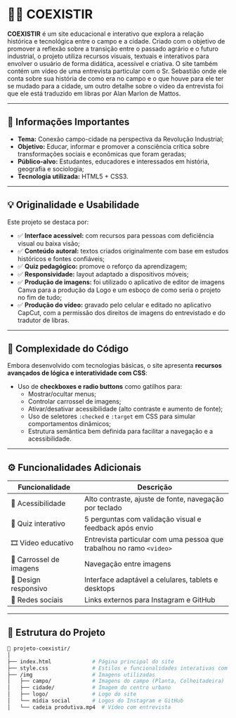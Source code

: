 # 🚜🌿 COEXISTIR

**COEXISTIR** é um site educacional e interativo que explora a relação histórica e tecnológica entre o campo e a cidade. Criado com o objetivo de promover a reflexão sobre a transição entre o passado agrário e o futuro industrial, o projeto utiliza recursos visuais, textuais e interativos para envolver o usuário de forma didática, acessível e criativa. O site também contém um vídeo de uma entrevista particular com o Sr. Sebastião onde ele conta sobre sua história de como era no campo e o que houve para ele ter se mudado para a cidade, um outro detalhe sobre o vídeo da entrevista foi que ele está traduzido em libras por Alan Marlon de Mattos.

---

## 📌 Informações Importantes

- **Tema:** Conexão campo-cidade na perspectiva da Revolução Industrial;
- **Objetivo:** Educar, informar e promover a consciência crítica sobre transformações sociais e econômicas que foram geradas;
- **Público-alvo:** Estudantes, educadores e interessados em história, geografia e sociologia;
- **Tecnologia utilizada:** HTML5 + CSS3.

---

## 💡 Originalidade e Usabilidade

Este projeto se destaca por:

- ✅ **Interface acessível:** com recursos para pessoas com deficiência visual ou baixa visão;
- ✅ **Conteúdo autoral:** textos criados originalmente com base em estudos históricos e fontes confiáveis;
- ✅ **Quiz pedagógico:** promove o reforço da aprendizagem;
- ✅ **Responsividade:** layout adaptado a dispositivos móveis;
- ✅ **Produção de imagens:** foi utilizado o aplicativo de editor de imagens Canva para a produção da Logo e um esboço de como seria o projeto no fim de tudo;
- ✅ **Produção do vídeo:** gravado pelo celular e editado no aplicativo CapCut, com a permissão dos direitos de imagens do entrevistado e do tradutor de libras.

---

## 🧠 Complexidade do Código

Embora desenvolvido com tecnologias básicas, o site apresenta **recursos avançados de lógica e interatividade com CSS**:

- Uso de **checkboxes e radio buttons** como gatilhos para:
  - Mostrar/ocultar menus;
  - Controlar carrossel de imagens;
  - Ativar/desativar acessibilidade (alto contraste e aumento de fonte);
  - Uso de seletores `:checked` e `:target` em CSS para simular comportamentos dinâmicos;
  - Estrutura semântica bem definida para facilitar a navegação e a acessibilidade.

---

## ⚙️ Funcionalidades Adicionais

| Funcionalidade          | Descrição                                                                 |
|------------------------|---------------------------------------------------------------------------|
| 🌙 Acessibilidade       | Alto contraste, ajuste de fonte, navegação por teclado                    |
| 🧠 Quiz interativo      | 5 perguntas com validação visual e feedback após envio                    |
| 🎞 Vídeo educativo      | Entrevista particular com uma pessoa que trabalhou no ramo `<video>`                                      |
| 📸 Carrossel de imagens | Navegação entre imagens                                                  |
| 📱 Design responsivo    | Interface adaptável a celulares, tablets e desktops                       |
| 🔗 Redes sociais        | Links externos para Instagram e GitHub                                   |

---

## 🧩 Estrutura do Projeto

```bash
📁 projeto-coexistir/
│
├── index.html             # Página principal do site
├── style.css              # Estilos e funcionalidades interativas com CSS
├── /img                   # Imagens utilizadas
│   ├── campo/             # Imagens do campo (Planta, Colheitadeira)
│   ├── cidade/            # Imagem do centro urbano
│   ├── logo/              # Logo do site
│   └── mídia social       # Logos do Instagram e GitHub
│   └── cadeia produtiva.mp4  # Vídeo com entrevista